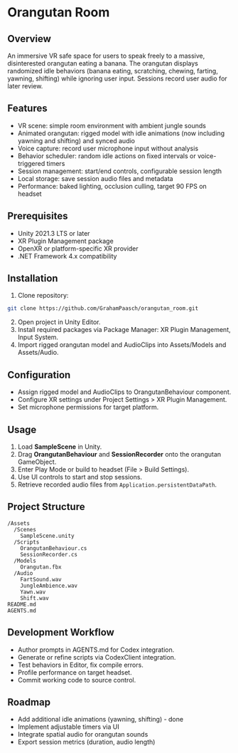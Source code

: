 # Orangutan Room

## Overview
An immersive VR safe space for users to speak freely to a massive, disinterested orangutan eating a banana. The orangutan displays randomized idle behaviors (banana eating, scratching, chewing, farting, yawning, shifting) while ignoring user input. Sessions record user audio for later review.

## Features
- VR scene: simple room environment with ambient jungle sounds  
- Animated orangutan: rigged model with idle animations (now including yawning and shifting) and synced audio  
- Voice capture: record user microphone input without analysis  
- Behavior scheduler: random idle actions on fixed intervals or voice-triggered timers  
- Session management: start/end controls, configurable session length  
- Local storage: save session audio files and metadata  
- Performance: baked lighting, occlusion culling, target 90 FPS on headset  

## Prerequisites
- Unity 2021.3 LTS or later  
- XR Plugin Management package  
- OpenXR or platform-specific XR provider  
- .NET Framework 4.x compatibility  

## Installation
1. Clone repository:  
```bash
git clone https://github.com/GrahamPaasch/orangutan_room.git
````

2. Open project in Unity Editor.
3. Install required packages via Package Manager: XR Plugin Management, Input System.
4. Import rigged orangutan model and AudioClips into Assets/Models and Assets/Audio.

## Configuration

* Assign rigged model and AudioClips to OrangutanBehaviour component.
* Configure XR settings under Project Settings > XR Plugin Management.
* Set microphone permissions for target platform.

## Usage

1. Load **SampleScene** in Unity.
2. Drag **OrangutanBehaviour** and **SessionRecorder** onto the orangutan GameObject.
3. Enter Play Mode or build to headset (File > Build Settings).
4. Use UI controls to start and stop sessions.
5. Retrieve recorded audio files from `Application.persistentDataPath`.

## Project Structure

```
/Assets
  /Scenes
    SampleScene.unity
  /Scripts
    OrangutanBehaviour.cs
    SessionRecorder.cs
  /Models
    Orangutan.fbx
  /Audio
    FartSound.wav
    JungleAmbience.wav
    Yawn.wav
    Shift.wav
README.md
AGENTS.md
```

## Development Workflow

* Author prompts in AGENTS.md for Codex integration.
* Generate or refine scripts via CodexClient integration.
* Test behaviors in Editor, fix compile errors.
* Profile performance on target headset.
* Commit working code to source control.

## Roadmap

* Add additional idle animations (yawning, shifting) - done
* Implement adjustable timers via UI
* Integrate spatial audio for orangutan sounds
* Export session metrics (duration, audio length)
